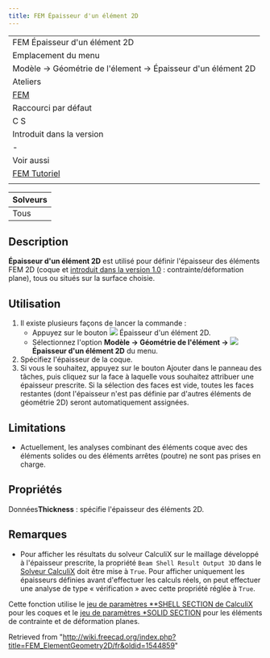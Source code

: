 ```yaml
---
title: FEM Épaisseur d'un élément 2D
---
```

|  |
| --- |
| FEM Épaisseur d'un élément 2D |
| Emplacement du menu |
| Modèle → Géométrie de l'élement → Épaisseur d'un élément 2D |
| Ateliers |
| [FEM](/FEM_Workbench/fr "FEM Workbench/fr") |
| Raccourci par défaut |
| C S |
| Introduit dans la version |
| - |
| Voir aussi |
| [FEM Tutoriel](/FEM_tutorial/fr "FEM tutorial/fr") |
|  |

| Solveurs |
| --- |
| Tous |

## Description

**Épaisseur d'un élément 2D** est utilisé pour définir l'épaisseur des éléments FEM 2D (coque et [introduit dans la version 1.0](/Release_notes_1.0/fr "Release notes 1.0/fr") : contrainte/déformation plane), tous ou situés sur la surface choisie.

## Utilisation

1. Il existe plusieurs façons de lancer la commande :
   * Appuyez sur le bouton ![](/images/FEM_ElementGeometry2D.svg) Épaisseur d'un élément 2D.
   * Sélectionnez l'option **Modèle → Géométrie de l'élément → ![](/images/FEM_ElementGeometry2D.svg) Épaisseur d'un élément 2D** du menu.
2. Spécifiez l'épaisseur de la coque.
3. Si vous le souhaitez, appuyez sur le bouton Ajouter dans le panneau des tâches, puis cliquez sur la face à laquelle vous souhaitez attribuer une épaisseur prescrite. Si la sélection des faces est vide, toutes les faces restantes (dont l'épaisseur n'est pas définie par d'autres éléments de géométrie 2D) seront automatiquement assignées.

## Limitations

* Actuellement, les analyses combinant des éléments coque avec des éléments solides ou des éléments arrêtes (poutre) ne sont pas prises en charge.

## Propriétés

Données**Thickness** : spécifie l'épaisseur des éléments 2D.

## Remarques

* Pour afficher les résultats du solveur CalculiX sur le maillage développé à l'épaisseur prescrite, la propriété `Beam Shell Result Output 3D` dans le [Solveur CalculiX](/FEM_SolverCalculixCxxtools/fr "FEM SolverCalculixCxxtools/fr") doit être mise à `True`. Pour afficher uniquement les épaisseurs définies avant d'effectuer les calculs réels, on peut effectuer une analyse de type « vérification » avec cette propriété réglée à `True`.

Cette fonction utilise le [jeu de paramètres \*\*SHELL SECTION de CalculiX](https://web.mit.edu/calculix_v2.7/CalculiX/ccx_2.7/doc/ccx/node238.html) pour les coques et le [jeu de paramètres \*SOLID SECTION](https://web.mit.edu/calculix_v2.7/CalculiX/ccx_2.7/doc/ccx/node239.html) pour les éléments de contrainte et de déformation planes.

Retrieved from "<http://wiki.freecad.org/index.php?title=FEM_ElementGeometry2D/fr&oldid=1544859>"
